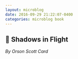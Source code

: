 ```yaml
---
layout: microblog
date: 2016-09-29 21:22:07-0400
categories: microblog book
---
```

## 📖 Shadows in Flight
*By Orson Scott Card*